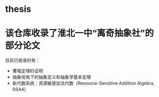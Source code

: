 # thesis
# 该仓库收录了淮北一中“离奇抽象社”的部分论文

目前已收录的有：

* 曹楷定理的证明
* 抽象视角下的抽象定义和抽象学基本定理
* 新代数系统：资源敏感加法代数（Resource-Sensitive Addition Algebra, RSAA）
